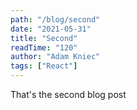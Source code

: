 ```yaml
---
path: "/blog/second"
date: "2021-05-31"
title: "Second"
readTime: "120"
author: "Adam Kniec"
tags: ["React"]
---
```


That's the second blog post